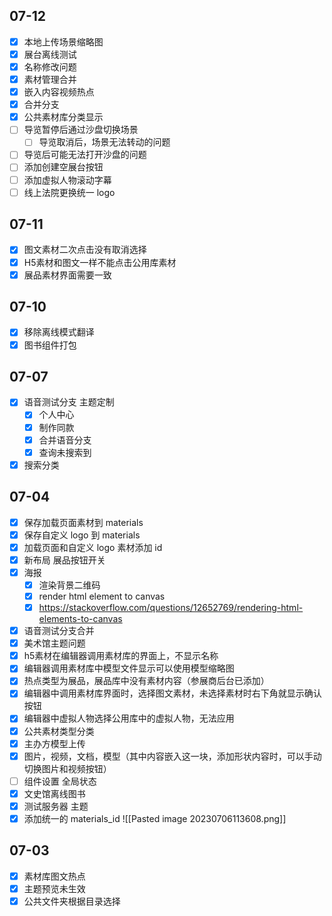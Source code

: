 ## 07-12

- [x] 本地上传场景缩略图
- [x] 展台离线测试
- [x] 名称修改问题
- [x] 素材管理合并
- [x] 嵌入内容视频热点
- [x] 合并分支
- [x] 公共素材库分类显示
- [ ] 导览暂停后通过沙盘切换场景
	- [ ] 导览取消后，场景无法转动的问题
- [ ] 导览后可能无法打开沙盘的问题
- [ ] 添加创建空展台按钮
- [ ] 添加虚拟人物滚动字幕
- [ ] 线上法院更换统一 logo

## 07-11

- [x] 图文素材二次点击没有取消选择  
- [x] H5素材和图文一样不能点击公用库素材  
- [x] 展品素材界面需要一致

## 07-10

- [x] 移除离线模式翻译
- [x] 图书组件打包

## 07-07

- [x] 语音测试分支 主题定制 
	- [x] 个人中心
	- [x] 制作同款
	- [x] 合并语音分支
	- [x] 查询未搜索到
- [x] 搜索分类

## 07-04

- [x] 保存加载页面素材到 materials
- [x] 保存自定义 logo 到 materials
- [x] 加载页面和自定义 logo 素材添加 id
- [x] 新布局 展品按钮开关
- [x] 海报
	- [x] 渲染背景二维码
	- [x] render html element to canvas
	- [x] https://stackoverflow.com/questions/12652769/rendering-html-elements-to-canvas
- [x] 语音测试分支合并
- [x] 美术馆主题问题
- [x] h5素材在编辑器调用素材库的界面上，不显示名称  
- [x] 编辑器调用素材库中模型文件显示可以使用模型缩略图  
- [x] 热点类型为展品，展品库中没有素材内容（参展商后台已添加）  
- [x] 编辑器中调用素材库界面时，选择图文素材，未选择素材时右下角就显示确认按钮  
- [x] 编辑器中虚拟人物选择公用库中的虚拟人物，无法应用
- [x] 公共素材类型分类
- [x] 主办方模型上传
- [x] 图片，视频，文档，模型（其中内容嵌入这一块，添加形状内容时，可以手动切换图片和视频按钮）
- [ ] 组件设置 全局状态 
- [x] 文史馆离线图书
- [x] 测试服务器 主题
- [x] 添加统一的 materials_id
	![[Pasted image 20230706113608.png]]

## 07-03

- [x] 素材库图文热点
- [x] 主题预览未生效
- [x] 公共文件夹根据目录选择